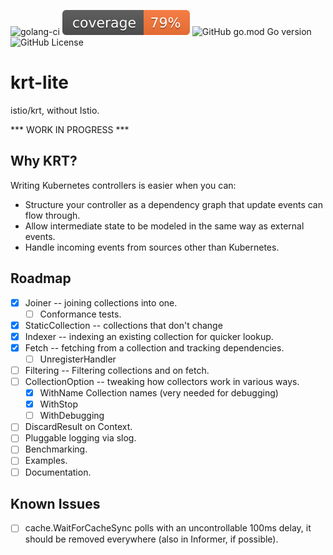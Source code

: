 ![golang-ci](https://github.com/kalexmills/krt-lite/actions/workflows/golang-ci.yml/badge.svg?branch=main)
![coverage](https://raw.githubusercontent.com/kalexmills/krt-lite/badges/.badges/main/coverage.svg)
![GitHub go.mod Go version](https://img.shields.io/github/go-mod/go-version/kalexmills/krt-lite)
![GitHub License](https://img.shields.io/github/license/kalexmills/krt-lite)

# krt-lite

istio/krt, without Istio.

*** WORK IN PROGRESS ***

## Why KRT?

Writing Kubernetes controllers is easier when you can:
- Structure your controller as a dependency graph that update events can flow through.
- Allow intermediate state to be modeled in the same way as external events.
- Handle incoming events from sources other than Kubernetes.

## Roadmap
- [X] Joiner -- joining collections into one.
  - [ ] Conformance tests.
- [X] StaticCollection -- collections that don't change
- [X] Indexer -- indexing an existing collection for quicker lookup.
- [X] Fetch -- fetching from a collection and tracking dependencies.
  - [ ] UnregisterHandler
- [ ] Filtering -- Filtering collections and on fetch.
- [ ] CollectionOption -- tweaking how collectors work in various ways.
  - [X] WithName Collection names (very needed for debugging)
  - [X] WithStop
  - [ ] WithDebugging
- [ ] DiscardResult on Context.
- [ ] Pluggable logging via slog.
- [ ] Benchmarking.
- [ ] Examples.
- [ ] Documentation.

## Known Issues
- [ ] cache.WaitForCacheSync polls with an uncontrollable 100ms delay, it should be removed everywhere (also in Informer, if possible).
